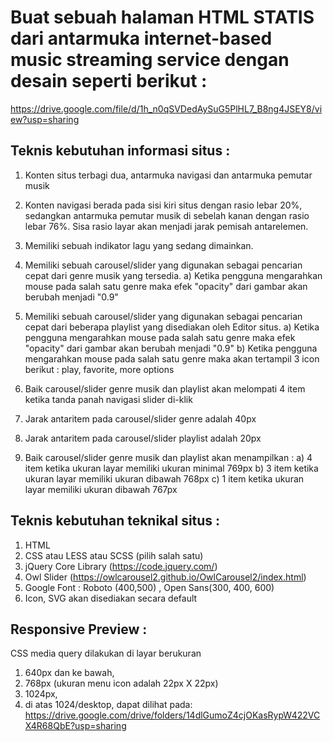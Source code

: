 # Buat sebuah halaman HTML STATIS dari antarmuka internet-based music streaming service dengan desain seperti berikut :
https://drive.google.com/file/d/1h_n0qSVDedAySuG5PlHL7_B8ng4JSEY8/view?usp=sharing


## Teknis kebutuhan informasi situs : 

1. Konten situs terbagi dua, antarmuka navigasi dan antarmuka pemutar musik

2. Konten navigasi berada pada sisi kiri situs dengan rasio lebar 20%, sedangkan antarmuka pemutar musik di sebelah kanan
dengan rasio lebar 76%. Sisa rasio layar akan menjadi jarak pemisah antarelemen.

3. Memiliki sebuah indikator lagu yang sedang dimainkan.

4. Memiliki sebuah carousel/slider yang digunakan sebagai pencarian cepat dari genre musik yang tersedia.
	a) Ketika pengguna mengarahkan mouse pada salah satu genre maka efek "opacity" dari gambar akan berubah menjadi "0.9"

4. Memiliki sebuah carousel/slider yang digunakan sebagai pencarian cepat dari beberapa playlist yang disediakan oleh Editor situs.
	a) Ketika pengguna mengarahkan mouse pada salah satu genre maka efek "opacity" dari gambar akan berubah menjadi "0.9"
	b) Ketika pengguna mengarahkan mouse pada salah satu genre maka akan tertampil 3 icon berikut : play, favorite, more options 

5. Baik carousel/slider genre musik dan playlist akan melompati 4 item ketika tanda panah navigasi slider di-klik

6. Jarak antaritem pada carousel/slider genre adalah 40px

6. Jarak antaritem pada carousel/slider playlist adalah 20px

7. Baik carousel/slider genre musik dan playlist akan menampilkan :
	a) 4 item ketika ukuran layar memiliki ukuran minimal 769px
	b) 3 item ketika ukuran layar memiliki ukuran dibawah 768px
	c) 1 item ketika ukuran layar memiliki ukuran dibawah 767px


## Teknis kebutuhan teknikal situs :

1. HTML
2. CSS atau LESS atau SCSS (pilih salah satu)
3. jQuery Core Library (https://code.jquery.com/)
4. Owl Slider (https://owlcarousel2.github.io/OwlCarousel2/index.html)
5. Google Font : Roboto (400,500) , Open Sans(300, 400, 600)
6. Icon, SVG akan disediakan secara default


## Responsive Preview :
CSS media query dilakukan di layar berukuran
1. 640px dan ke bawah, 
2. 768px (ukuran menu icon adalah 22px X 22px)
3. 1024px, 
4. di atas 1024/desktop, dapat dilihat pada:
https://drive.google.com/drive/folders/14dlGumoZ4cjOKasRypW422VCX4R68QbE?usp=sharing